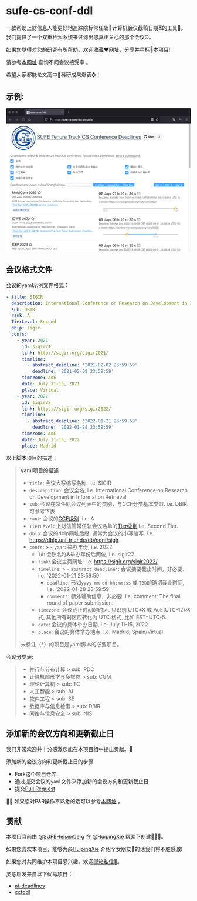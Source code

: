 # sufe-cs-conf-ddl

一款帮助上财信息人能更好地追踪院标常任轨🎰计算机会议截稿日期⏳的工具🔧。我们提供了一个双重检索系统来过滤出您真正关心的那个会议⏰。

如果您觉得对您的研究有所帮助，欢迎收藏❤️[网址](https://sufe-cs-conf-ddl.github.io/)，分享并星标🌟本项目!

请参考[本网址](https://github.com/lixin4ever/Conference-Acceptance-Rate) 查询不同会议接受率 。

希望大家都能论文高中🎉科研成果爆表⌚️！
## 示例:

[![示例预览](.conf_list/screenshot.png)](https://github.com/SUFE-CS-CONF-DDL/sufe-cs-conf-ddl/blob/main/.conf_list/screenshot.png)

## 会议格式文件
会议的yaml示例文件格式：
```yaml
- title: SIGIR
  description: International Conference on Research on Development in Information Retrieval
  sub: DBIR
  rank: A
  TierLevel: Second
  dblp: sigir
  confs:
    - year: 2021
      id: sigir21
      link: http://sigir.org/sigir2021/
      timeline:
        - abstract_deadline: '2021-02-02 23:59:59'
          deadline: '2021-02-09 23:59:59'
      timezone: AoE
      date: July 11-15, 2021
      place: Virtual
    - year: 2022
      id: sigir22
      link: https://sigir.org/sigir2022/
      timeline:
        - abstract_deadline: '2022-01-21 23:59:59'
          deadline: '2022-01-28 23:59:59'
      timezone: AoE
      date: July 11-15, 2022
      place: Madrid
```
以上脚本项目的描述：

> **yaml项目的描述**
>
> - `title`: 会议大写缩写名称, i.e. SIGIR
> - `descripition`: 会议全名, i.e. International Conference on Research on Development in Information Retrieval
> - `sub`: 会议在常任轨会议列表中的类别，与CCF分类基本类似. i.e. DBIR. 可参考下表
> - `rank`: 会议的[CCF级别](https://www.ccf.org.cn/c/2019-04-25/663625.shtml). i.e. A
> - `TierLevel`: 上财信管常任轨会议名单的[Tier级别](https://github.com/SUFE-CS-CONF-DDL/sufe-cs-conf-ddl/blob/main/.conf_list/SIME_tenure_CCF.xlsx) i.e. Second Tier.
> - `dblp`: 会议的dblp网址后缀, 通常为会议的小写缩写. i.e. https://dblp.uni-trier.de/db/conf/sigir
> - `confs`:
    >   - `year`: 举办年份, i.e. 2022
>   - `id`: 会议名称&举办年份后两位, i.e. sigir22
>   - `link`: 会议主页网址. i.e. https://sigir.org/sigir2022/
>   - `timeline`:
      >     - `abstract_deadline*`: 会议摘要截止时间，非必要. i.e. '2022-01-21 23:59:59'
>     - `deadline`: 形如`yyyy-mm-dd hh:mm:ss` 或 `TBD`的确切截止时间, i.e. '2022-01-28 23:59:59'
>     - `comment*`: 额外辅助信息，非必要. i.e. comment: The final round of paper submission.
>   - `timezone`: 会议截止时间的时区. 只识别 UTC±X 或 AoE(UTC-12)格式, 其他所有时区应转化为 UTC 格式, 比如 EST=UTC-5.
>   - `date`: 会议的具体举办日期, i.e. July 11-15, 2022
>   - `place`: 会议的具体举办地点, i.e. Madrid, Spain/Virtual
>
> 未标注（*）的项目是yaml脚本的必要项目。

会议分类表:
> - 并行与分布计算
    >   sub: PDC
> - 计算机图形学与多媒体
    >   sub: CGM
> - 理论计算机
    >   sub: TC
> - 人工智能
    >   sub: AI
> - 软件工程
    >   sub: SE
> - 数据库与信息检索
    >   sub: DBIR
> - 网络与信息安全
    >   sub: NIS

## 添加新的会议方向和更新截止日
我们非常欢迎并十分感激您能在本项目组中提出贡献。🤟

添加新的会议方向和更新截止日的步骤
- Fork这个项目仓库.
- 通过提交会议的`yaml`文件来添加新的会议方向和更新截止日
- 提交[Pull Request](https://github.com/SUFE-CS-CONF-DDL/sufe-cs-conf-ddl/pulls).

👨‍🏫 如果您对P&R操作不熟悉的话可以参考[本网址](https://chinese.freecodecamp.org/news/how-to-make-your-first-pull-request-on-github/) 。



## 贡献

本项目当前由 [@SUFEHeisenberg](https://github.com/SUFEHeisenberg) 在 [@HuipingXie](https://github.com/HuipingXie) 帮助下创建👨🏻‍💻。 

如果您喜欢本项目，能够为[@HuipingXie](https://github.com/HuipingXie) 介绍个女朋友👧的话我们将不胜感激!

如果您对共同维护本项目感兴趣，欢迎[邮箱私信](mailto:wangziyuan@163.sufe.edu.cn)👏。

灵感启发来自以下优秀项目：
- [ai-deadlines](https://aideadlin.es/) 
- [ccfddl](https://ccfddl.github.io/)